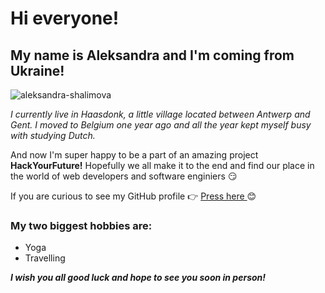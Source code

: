 # Hi everyone! 
## My name is Aleksandra and I'm coming from Ukraine!
![aleksandra-shalimova](https://user-images.githubusercontent.com/61743432/81818589-82941b00-952e-11ea-9ca3-495744cda180.jpg)

_I currently live in Haasdonk, a little village located between Antwerp and Gent. I moved to Belgium one year ago and all the year kept myself busy with studying Dutch._

And now I'm super happy to be a part of an amazing project **HackYourFuture!**
Hopefully we all make it to the end and find our place in the world of web developers and software enginiers :smirk:	

If you are curious to see my GitHub profile :point_right: [Press here ](https://github.com/aleks2407) :blush:

### My two biggest hobbies are:
* Yoga
* Travelling

**_I wish you all good luck and hope to see you soon in person!_**
